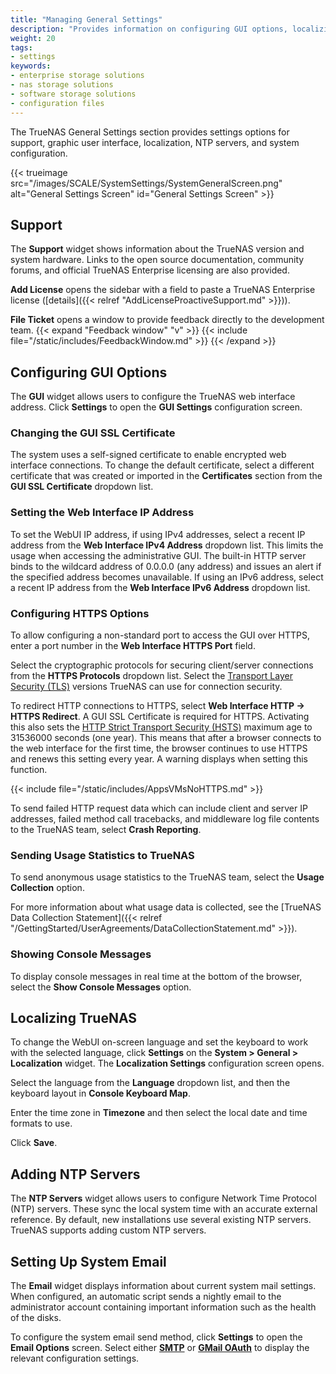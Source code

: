 ```yaml
---
title: "Managing General Settings"
description: "Provides information on configuring GUI options, localizing TrueNAS to your region and language, and adding NTP servers."
weight: 20
tags:
- settings
keywords:
- enterprise storage solutions
- nas storage solutions
- software storage solutions
- configuration files
---
```


The TrueNAS General Settings section provides settings options for support, graphic user interface, localization, NTP servers, and system configuration.

{{< trueimage src="/images/SCALE/SystemSettings/SystemGeneralScreen.png" alt="General Settings Screen" id="General Settings Screen" >}}

## Support

The **Support** widget shows information about the TrueNAS version and system hardware.
Links to the open source documentation, community forums, and official TrueNAS Enterprise licensing are also provided.

**Add License** opens the sidebar with a field to paste a TrueNAS Enterprise license ([details]({{< relref "AddLicenseProactiveSupport.md" >}})).

**File Ticket** opens a window to provide feedback directly to the development team.
{{< expand "Feedback window" "v" >}}
{{< include file="/static/includes/FeedbackWindow.md" >}}
{{< /expand >}}

## Configuring GUI Options

The **GUI** widget allows users to configure the TrueNAS web interface address. Click **Settings** to open the **GUI Settings** configuration screen.

### Changing the GUI SSL Certificate

The system uses a self-signed certificate to enable encrypted web interface connections. To change the default certificate, select a different certificate that was created or imported in the **Certificates** section from the **GUI SSL Certificate** dropdown list.

### Setting the Web Interface IP Address

To set the WebUI IP address, if using IPv4 addresses, select a recent IP address from the **Web Interface IPv4 Address** dropdown list. This limits the usage when accessing the administrative GUI. The built-in HTTP server binds to the wildcard address of 0.0.0.0 (any address) and issues an alert if the specified address becomes unavailable. If using an IPv6 address, select a recent IP address from the **Web Interface IPv6 Address** dropdown list.

### Configuring HTTPS Options

To allow configuring a non-standard port to access the GUI over HTTPS, enter a port number in the **Web Interface HTTPS Port** field.

Select the cryptographic protocols for securing client/server connections from the **HTTPS Protocols** dropdown list. Select the [Transport Layer Security (TLS)](https://en.wikipedia.org/wiki/Transport_Layer_Security) versions TrueNAS can use for connection security.

To redirect HTTP connections to HTTPS, select **Web Interface HTTP -> HTTPS Redirect**. A GUI SSL Certificate is required for HTTPS.
Activating this also sets the [HTTP Strict Transport Security (HSTS)](https://en.wikipedia.org/wiki/HTTP_Strict_Transport_Security) maximum age to 31536000 seconds (one year).
This means that after a browser connects to the web interface for the first time, the browser continues to use HTTPS and renews this setting every year.
A warning displays when setting this function.

{{< include file="/static/includes/AppsVMsNoHTTPS.md" >}}

To send failed HTTP request data which can include client and server IP addresses, failed method call tracebacks, and middleware log file contents to the TrueNAS team, select **Crash Reporting**.

### Sending Usage Statistics to TrueNAS
To send anonymous usage statistics to the TrueNAS team, select the **Usage Collection** option.

For more information about what usage data is collected, see the [TrueNAS Data Collection Statement]({{< relref "/GettingStarted/UserAgreements/DataCollectionStatement.md" >}}).

### Showing Console Messages
To display console messages in real time at the bottom of the browser, select the **Show Console Messages** option.

## Localizing TrueNAS

To change the WebUI on-screen language and set the keyboard to work with the selected language, click **Settings** on the **System > General > Localization** widget. The **Localization Settings** configuration screen opens.

Select the language from the **Language** dropdown list, and then the keyboard layout in **Console Keyboard Map**.

Enter the time zone in **Timezone** and then select the local date and time formats to use.

Click **Save**.

## Adding NTP Servers

The **NTP Servers** widget allows users to configure Network Time Protocol (NTP) servers.
These sync the local system time with an accurate external reference.
By default, new installations use several existing NTP servers. TrueNAS supports adding custom NTP servers.

## Setting Up System Email

The **Email** widget displays information about current system mail settings.
When configured, an automatic script sends a nightly email to the administrator account containing important information such as the health of the disks.

To configure the system email send method, click **Settings** to open the **Email Options** screen.
Select either [**SMTP**](#smtp) or [**GMail OAuth**](#gmail-oauth) to display the relevant configuration settings.
